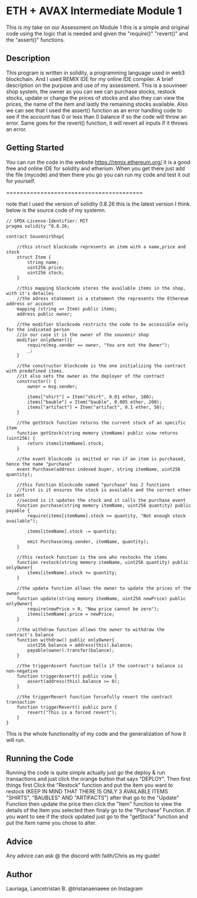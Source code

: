 # ETH + AVAX Intermediate Module 1

This is my take on our Assessment on Module 1 this is a simple and original code using the logic that is needed and given the "require()" "revert()" and the "assert()" functions.

## Description

This program is written in solidity, a programming language used in web3 blockchain. And I used REMIX IDE for my online IDE compiler. A brief description on the purpose and use of my assessment. This is a souvineer shop system, the owner as you can see can purchase stocks, restock stocks, update or change the prices of stocks and also they can view the prices, the name of the item and lastly the remaining stocks available. Also we can see that I used the assert() function as an error handling code to see if the account has 0 or less than 0 balance if so the code will throw an error. Same goes for the revert() function, it will revert all inputs if it throws an error.

## Getting Started

You can run the code in the website https://remix.ethereum.org/ it is a good free and online IDE for solidity and etherium. When you get there just add the file (mycode) and then there you go you can run my code and test it out for yourself.

========================================

note that I used the version of solidity 0.8.26 this is the latest version I think.
below is the source code of my systemn.

```
// SPDX-License-Identifier: MIT
pragma solidity ^0.8.26;

contract SouvenirShop{

    //this struct blockcode represents an item with a name,price and stock
    struct Item {
        string name;
        uint256 price;
        uint256 stock;
    }

    //this mapping blockcode stores the available items in the shop, with it's detailes
    //the adress statement is a statement the represents the Ethereum address or account
    mapping (string => Item) public items;
    address public owner;

    //the modifier blockcode restricts the code to be accessible only for the indicated person
    //in our case it is the owner of the souvenir shop 
    modifier onlyOwner(){
        require(msg.sender == owner, "You are not the Owner");
        _;
    }

    //the constructor blockcode is the one initializing the contract with predefined items.
    //it also sets the owner as the deployer of the contract
    constructor() {
        owner = msg.sender;

        items["shirt"] = Item("shirt", 0.01 ether, 100);
        items["bauble"] = Item("bauble", 0.005 ether, 200);
        items["artifact"] = Item("artifact", 0.1 ether, 50);
    }

    //the getStock function returns the current stock of an specific item
    function getStock(string memory itemName) public view returns (uint256) {
        return items[itemName].stock;
    }
    
    //the event blockcode is emitted or ran if an item is purchased, hence the name "purchase"
    event Purchase(address indexed buyer, string itemName, uint256 quantity);

    //this function blockcode named "purchase" has 2 functions
    //first is it ensures the stock is available and the correct ether is sent
    //second is it updates the stock and it calls the purchase event
    function purchase(string memory itemName, uint256 quantity) public payable {
        require(items[itemName].stock >= quantity, "Not enough stock available");
        
        items[itemName].stock -= quantity;

        emit Purchase(msg.sender, itemName, quantity);
    }

    //this restock function is the one who restocks the items
    function restock(string memory itemName, uint256 quantity) public onlyOwner{
        items[itemName].stock += quantity;
    }

    //the update function allows the owner to update the prices of the owner
    function update(string memory itemName, uint256 newPrice) public onlyOwner{
        require(newPrice > 0, "New price cannot be zero");
        items[itemName].price = newPrice;
    }

    //the withdraw function allows the owner to withdraw the contract's balance
    function withdraw() public onlyOwner{
        uint256 balance = address(this).balance;
        payable(owner).transfer(balance);
    }

    //the triggerAssert function tells if the contract's balance is non-negative
    function triggerAssert() public view {
        assert(address(this).balance >= 0);
    }

    //the triggerRevert function forcefully revert the contract transaction
    function triggerRevert() public pure {
        revert("This is a forced revert");
    }
}
```

This is the whole functionality of my code and the generalization of how it will run.

## Running the Code

Running the code is quite simple actually just go the deploy & run transactions and just click the orange button that says "DEPLOY". Then first things first Click the "Restock" function and put the item you want to restock (KEEP IN MIND THAT THERE IS ONLY 3 AVAILABLE ITEMS "SHIRTS", "BAUBLES" AND "ARTIFACTS") after that go to the "Update" Function then update the price then click the "Item" function to view the details of the Item you selected then finaly go to the "Purchase" Function. If you want to see if the stock updated just go to the "getStock" function and put the Item name you chose to alter.

## Advice

Any advice can ask @ the discord with faith/Chris as my guide!

## Author

Lauriaga, Lancetristan B. @tristanaenaeee on Instagram
